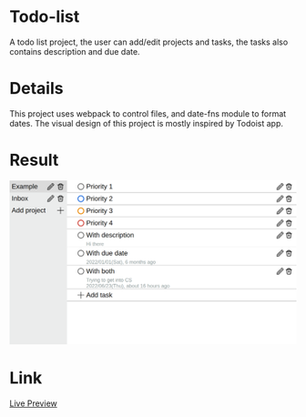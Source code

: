 # Todo-list
A todo list project, the user can add/edit projects and tasks, the tasks also contains description and due date.  
# Details
This project uses webpack to control files, and date-fns module to format dates.
The visual design of this project is mostly inspired by Todoist app.
# Result
![picture of result](https://github.com/ascodeasice/todo-list/blob/main/src/assets/result.png)
# Link
[Live Preview](https://ascodeasice.github.io/todo-list/)